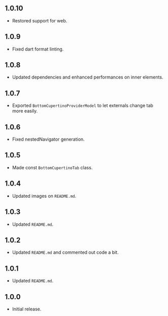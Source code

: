 ## 1.0.10

* Restored support for web.

## 1.0.9

* Fixed dart format linting.

## 1.0.8

* Updated dependencies and enhanced performances on inner elements.

## 1.0.7

* Exported `BottomCupertinoProviderModel` to let externals change tab more easily.

## 1.0.6

* Fixed nestedNavigator generation.

## 1.0.5

* Made const `BottomCupertinoTab` class.

## 1.0.4

* Updated images on `README.md`.

## 1.0.3

* Updated `README.md`.
 
## 1.0.2

* Updated `README.md` and commented out code a bit.

## 1.0.1

* Updated `README.md`.

## 1.0.0

* Initial release.

